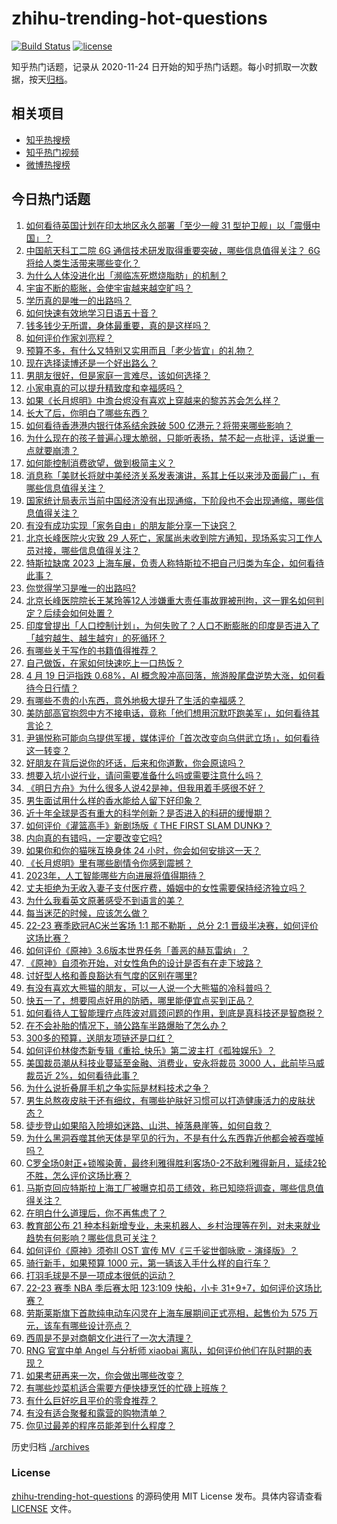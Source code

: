 # zhihu-trending-hot-questions

[![Build Status](https://github.com/justjavac/zhihu-trending-hot-questions/workflows/ci/badge.svg?branch=master)](https://github.com/justjavac/zhihu-trending-hot-questions/actions)
[![license](https://img.shields.io/github/license/justjavac/zhihu-trending-hot-questions)](https://github.com/justjavac/zhihu-trending-hot-questions/blob/master/LICENSE)

知乎热门话题，记录从 2020-11-24
日开始的知乎热门话题。每小时抓取一次数据，按天[归档](./archives)。

## 相关项目

- [知乎热搜榜](https://github.com/justjavac/zhihu-trending-top-search)
- [知乎热门视频](https://github.com/justjavac/zhihu-trending-hot-video)
- [微博热搜榜](https://github.com/justjavac/weibo-trending-hot-search)

## 今日热门话题

<!-- BEGIN -->
<!-- 最后更新时间 Thu Apr 20 2023 05:14:01 GMT+0800 (China Standard Time) -->

1. [如何看待英国计划在印太地区永久部署「至少一艘 31 型护卫舰」以「震慑中国」？](https://www.zhihu.com/question/596482831)
1. [中国航天科工二院 6G 通信技术研发取得重要突破，哪些信息值得关注？ 6G 将给人类生活带来哪些变化？](https://www.zhihu.com/question/596537940)
1. [为什么人体没进化出「濒临冻死燃烧脂肪」的机制？](https://www.zhihu.com/question/595923615)
1. [宇宙不断的膨胀，会使宇宙越来越空旷吗？](https://www.zhihu.com/question/584688170)
1. [学历真的是唯一的出路吗？](https://www.zhihu.com/question/596225259)
1. [如何快速有效地学习日语五十音？](https://www.zhihu.com/question/20318161)
1. [钱多钱少无所谓，身体最重要，真的是这样吗？](https://www.zhihu.com/question/595425019)
1. [如何评价作家刘亮程？](https://www.zhihu.com/question/22666644)
1. [预算不多，有什么又特别又实用而且「老少皆宜」的礼物？](https://www.zhihu.com/question/596553521)
1. [现在选择读博还是一个好出路么？](https://www.zhihu.com/question/595933177)
1. [男朋友很好，但是家庭一言难尽，该如何选择？](https://www.zhihu.com/question/595234221)
1. [小家电真的可以提升精致度和幸福感吗？](https://www.zhihu.com/question/596552534)
1. [如果《长月烬明》中澹台烬没有喜欢上穿越来的黎苏苏会怎么样？](https://www.zhihu.com/question/594444741)
1. [长大了后，你明白了哪些东西？](https://www.zhihu.com/question/582962900)
1. [如何看待香港港内银行体系结余跌破 500 亿港元？将带来哪些影响？](https://www.zhihu.com/question/596507768)
1. [为什么现在的孩子普遍心理太脆弱，只能听表扬，禁不起一点批评，话说重一点就要崩溃？](https://www.zhihu.com/question/589677533)
1. [如何能控制消费欲望，做到极简主义？](https://www.zhihu.com/question/596254113)
1. [消息称「美财长将就中美经济关系发表演讲，系其上任以来涉及面最广」，有哪些信息值得关注？](https://www.zhihu.com/question/596498587)
1. [国家统计局表示当前中国经济没有出现通缩，下阶段也不会出现通缩，哪些信息值得关注？](https://www.zhihu.com/question/596279380)
1. [有没有成功实现「家务自由」的朋友能分享一下诀窍？](https://www.zhihu.com/question/596550912)
1. [北京长峰医院火灾致 29 人死亡，家属尚未收到院方通知，现场系实习工作人员对接，哪些信息值得关注？](https://www.zhihu.com/question/596419431)
1. [特斯拉缺席 2023 上海车展，负责人称特斯拉不把自己归类为车企，如何看待此事？](https://www.zhihu.com/question/596290887)
1. [你觉得学习是唯一的出路吗?](https://www.zhihu.com/question/596587042)
1. [北京长峰医院院长王某玲等12人涉嫌重大责任事故罪被刑拘，这一罪名如何判定？后续会如何处置？](https://www.zhihu.com/question/596491104)
1. [印度曾提出「人口控制计划」，为何失败了？人口不断膨胀的印度是否进入了「越穷越生、越生越穷」的死循环？](https://www.zhihu.com/question/595644332)
1. [有哪些关于写作的书籍值得推荐？](https://www.zhihu.com/question/20291124)
1. [自己做饭，在家如何快速吃上一口热饭？](https://www.zhihu.com/question/596549101)
1. [4 月 19 日沪指跌 0.68%，AI 概念股冲高回落，旅游股尾盘逆势大涨，如何看待今日行情？](https://www.zhihu.com/question/596463934)
1. [有哪些不贵的小东西，意外地极大提升了生活的幸福感？](https://www.zhihu.com/question/596536932)
1. [美防部高官抱怨中方不接电话，竟称「他们想用沉默吓跑美军」，如何看待其言论？](https://www.zhihu.com/question/596366484)
1. [尹锡悦称可能向乌提供军援，媒体评价「首次改变向乌供武立场」，如何看待这一转变？](https://www.zhihu.com/question/596530043)
1. [好朋友在背后说你的坏话，后来和你道歉，你会原谅吗？](https://www.zhihu.com/question/596005449)
1. [想要入坑小说行业，请问需要准备什么吗或需要注意什么吗？](https://www.zhihu.com/question/595473888)
1. [《明日方舟》为什么很多人说42是神，但我用着手感很不好？](https://www.zhihu.com/question/595708228)
1. [男生面试用什么样的香水能给人留下好印象？](https://www.zhihu.com/question/589759377)
1. [近十年全球是否有重大的科学创新？是否进入的科研的缓慢期？](https://www.zhihu.com/question/596185462)
1. [如何评价《灌篮高手》新剧场版《 THE FIRST SLAM DUNK》？](https://www.zhihu.com/question/570231492)
1. [内向真的有错吗，一定要改变它吗?](https://www.zhihu.com/question/595433125)
1. [如果你和你的猫咪互换身体 24 小时，你会如何安排这一天？](https://www.zhihu.com/question/595576571)
1. [《长月烬明》里有哪些剧情令你感到震撼？](https://www.zhihu.com/question/595735636)
1. [2023年，人工智能哪些方向进展将值得期待？](https://www.zhihu.com/question/576654851)
1. [丈夫拒绝为无收入妻子支付医疗费，婚姻中的女性需要保持经济独立吗？](https://www.zhihu.com/question/596332434)
1. [为什么我看英文原著感受不到语言的美？](https://www.zhihu.com/question/301261310)
1. [每当迷茫的时候，应该怎么做？](https://www.zhihu.com/question/596056068)
1. [22-23 赛季欧冠AC米兰客场 1:1 那不勒斯 ，总分 2:1 晋级半决赛，如何评价这场比赛？](https://www.zhihu.com/question/596426138)
1. [如何评价《原神》3.6版本世界任务「善恶的赫瓦雷纳」？](https://www.zhihu.com/question/595255108)
1. [《原神》自须弥开始，对女性角色的设计是否有在走下坡路？](https://www.zhihu.com/question/596242382)
1. [讨好型人格和善良豁达有气度的区别在哪里?](https://www.zhihu.com/question/588232742)
1. [有没有喜欢大熊猫的朋友，可以一人说一个大熊猫的冷科普吗？](https://www.zhihu.com/question/596312141)
1. [快五一了，想要囤点好用的防晒，哪里能便宜点买到正品？](https://www.zhihu.com/question/596483593)
1. [如何看待人工智能理疗点阵波对肩颈问题的作用，到底是真科技还是智商税？](https://www.zhihu.com/question/596460322)
1. [在不会补胎的情况下，骑公路车半路爆胎了怎么办？](https://www.zhihu.com/question/588699479)
1. [300多的预算，送朋友项链还是口红？](https://www.zhihu.com/question/594774466)
1. [如何评价林俊杰新专辑《重拾_快乐》第二波主打《孤独娱乐》？](https://www.zhihu.com/question/596034758)
1. [美国裁员潮从科技业蔓延至金融、消费业，安永将裁员 3000 人，此前毕马威裁员近 2%，如何看待此事？](https://www.zhihu.com/question/596459474)
1. [为什么说折叠屏手机之争实际是材料技术之争？](https://www.zhihu.com/question/596472790)
1. [男生总熬夜皮肤干还有细纹，有哪些护肤好习惯可以打造健康活力的皮肤状态？](https://www.zhihu.com/question/593687585)
1. [徒步登山如果陷入险境如迷路、山洪、掉落悬崖等，如何自救？](https://www.zhihu.com/question/590341406)
1. [为什么黑洞吞噬其他天体是罕见的行为，不是有什么东西靠近他都会被吞噬掉吗？](https://www.zhihu.com/question/569319591)
1. [C罗全场0射正+锁喉染黄，最终利雅得胜利客场0-2不敌利雅得新月，延续2轮不胜，怎么评价这场比赛？](https://www.zhihu.com/question/596456568)
1. [马斯克回应特斯拉上海工厂被曝克扣员工绩效，称已知晓将调查，哪些信息值得关注？](https://www.zhihu.com/question/596338889)
1. [在明白什么道理后，你不再焦虑了？](https://www.zhihu.com/question/511311505)
1. [教育部公布 21 种本科新增专业，未来机器人、乡村治理等在列，对未来就业趋势有何影响？哪些信息可关注？](https://www.zhihu.com/question/596553744)
1. [如何评价《原神》须弥Ⅱ OST 宣传 MV《三千娑世御咏歌 - 演绎版》？](https://www.zhihu.com/question/596531655)
1. [骑行新手，如果预算 1000 元，第一辆该入手什么样的自行车？](https://www.zhihu.com/question/593730278)
1. [打羽毛球是不是一项成本很低的运动？](https://www.zhihu.com/question/594464041)
1. [22-23 赛季 NBA 季后赛太阳 123:109 快船，小卡 31+9+7，如何评价这场比赛？](https://www.zhihu.com/question/596463055)
1. [劳斯莱斯旗下首款纯电动车闪灵在上海车展期间正式亮相，起售价为 575 万元，该车有哪些设计亮点？](https://www.zhihu.com/question/596287317)
1. [西周是不是对商朝文化进行了一次大清理？](https://www.zhihu.com/question/593647720)
1. [RNG 官宣中单 Angel 与分析师 xiaobai 离队，如何评价他们在队时期的表现？](https://www.zhihu.com/question/596414723)
1. [如果考研再来一次，你会做出哪些改变？](https://www.zhihu.com/question/594228903)
1. [有哪些炒菜机适合需要方便快捷烹饪的忙碌上班族？](https://www.zhihu.com/question/591484899)
1. [有什么巨好吃且平价的零食推荐？](https://www.zhihu.com/question/592678301)
1. [有没有适合聚餐和露营的购物清单？](https://www.zhihu.com/question/596411427)
1. [你见过最差的程序员能差到什么程度？](https://www.zhihu.com/question/592477722)

<!-- END -->

历史归档 [./archives](./archives)

### License

[zhihu-trending-hot-questions](https://github.com/justjavac/zhihu-trending-hot-questions)
的源码使用 MIT License 发布。具体内容请查看 [LICENSE](./LICENSE) 文件。
